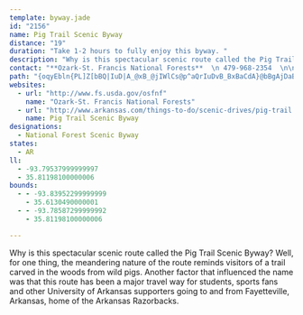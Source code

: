 ```yaml
---
template: byway.jade
id: "2156"
name: Pig Trail Scenic Byway
distance: "19"
duration: "Take 1-2 hours to fully enjoy this byway. "
description: "Why is this spectacular scenic route called the Pig Trail Scenic Byway? Well, for one thing, the meandering nature of the route reminds one of a trail created by pigs wandering through the woods."
contact: "**Ozark-St. Francis National Forests**  \n 479-968-2354  \n\n"
path: "{oqyEbln{PL]Z[bBQ|IuD|A_@xB_@jIWlCs@p^aQrIuDvB_BxBaCdA}@bBgAjDaBdDqBbCoB`Ae@jASfDFrHt@dInA~Bz@`GzExC|@vDf@~@^jMrI|A~AhAnB~FfNtAfC`DjDpB`Ax@RpObC|B~@xQtK~Q~QbEpHl@x@t@h@xAh@hCZbRj@tKe@xGm@jHM|E`C~Bv@vLlBdCR|DDnE_@lCi@l@ZnB`BlF`BhAP`CEhBJbBz@tBlBRt@TfE^hBrAjEnCzElArDNfBNPh@Vr@Ct@g@bAmAnAq@pHaB~@?t@`@`EfIbAlAt@\\dAOl@[|@w@nCaDbDaHh@y@d@[l@KtCJ`EtA|@~@nAzCj@dAZVzAx@vA^jBXh@EfDw@h@e@~@wBj@o@v@e@fKgC~BKvBa@rAq@jCuBbAsAbAwChAcEvBsKNY`KaI|H_ErB[hAL~L`CtBPdJk@|Cg@xDyA|A_AlDcNj@o@bBo@lA?`ATdEvClGrBdBt@vE~AXPXp@tBzGfAzAjB~AtBpAzA^dAl@j@JxBIbHN|AK~@Sd@YBWIQk@SyF_AK_@BYTM|CKlEs@rFBb@I^S~@sBZ[`@OhCJn@ElDoDxB}@b@?ZJd@f@bB~CPj@j@zEh@dHT~@r@r@tCx@PNPv@Dd@EfB|@|UNb@dAXXZBd@]dBBdAr@tC~AxCj@nBLhANpIT|DVdA`@z@bA~@bAZxSpBhAVrBt@~@jA|ClF~AxDlE`M|DlHxBrB~OtI`IxErClBlC`Cx@rAtDrJl@z@ZVv@Dj@IfB_AzJuIhDaFhAgAtKgGrBk@jBGvZ~An`@Z|@PlBrA~UpTtHfEt@Rl@AxEwAx@GXJxClEbB~ArD`CX`@ZvAtAbQJf@^TTERSNk@x@{HXwA^e@~@a@bADrBnAt@v@bAxB`@d@b@Ld@Q`A_BZOvGo@lEiAdJyDdUsItFsCt@Sh@Ft@h@pDtDhDvC`B\\jDYhLyB~AGlEp@t@Ch@g@L_@JoDRq@^]TCrA@fJzAlDjBn@LfCHnQfA`QxApC~@|BrAjA`AlB~B"
websites: 
  - url: "http://www.fs.usda.gov/osfnf"
    name: "Ozark-St. Francis National Forests"
  - url: "http://www.arkansas.com/things-to-do/scenic-drives/pig-trail.aspx"
    name: Pig Trail Scenic Byway
designations: 
  - National Forest Scenic Byway
states: 
  - AR
ll: 
  - -93.79537999999997
  - 35.81198100000006
bounds: 
  - - -93.83952299999999
    - 35.6130490000001
  - - -93.78587299999992
    - 35.81198100000006

---
```


<p>Why is this spectacular scenic route called the Pig Trail Scenic Byway? Well, for one thing, the meandering nature of the route reminds visitors of a trail carved in the woods from wild pigs. Another factor that influenced the name was that this route has been a major travel way for students, sports fans and other University of Arkansas supporters going to and from Fayetteville, Arkansas, home of the Arkansas Razorbacks.</p>